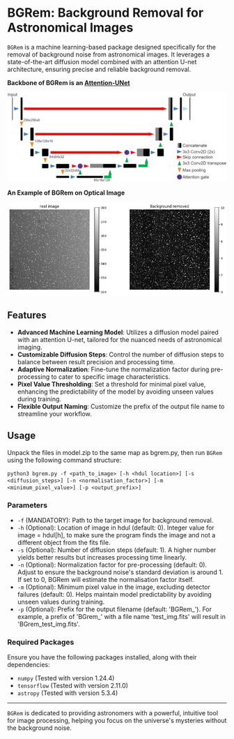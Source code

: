 
# BGRem: Background Removal for Astronomical Images

`BGRem` is a machine learning-based package designed specifically for the removal of background noise from astronomical images. It leverages a state-of-the-art diffusion model combined with an attention U-net architecture, ensuring precise and reliable background removal.


**Backbone of BGRem is an [Attention-UNet](https://arxiv.org/abs/1804.03999)**

![attention-u-net](https://github.com/RNicolaas/BGRem/blob/main/ExampleIms/Attention_Unet_schematic.png)


**An Example of BGRem on Optical Image**

![merlicht](https://github.com/RNicolaas/BGRem/blob/main/ExampleIms/Real_image_demonstration.png)  

## Features

- **Advanced Machine Learning Model**: Utilizes a diffusion model paired with an attention U-net, tailored for the nuanced needs of astronomical imaging.
- **Customizable Diffusion Steps**: Control the number of diffusion steps to balance between result precision and processing time.
- **Adaptive Normalization**: Fine-tune the normalization factor during pre-processing to cater to specific image characteristics.
- **Pixel Value Thresholding**: Set a threshold for minimal pixel value, enhancing the predictability of the model by avoiding unseen values during training.
- **Flexible Output Naming**: Customize the prefix of the output file name to streamline your workflow.

## Usage

Unpack the files in model.zip to the same map as bgrem.py, then run `BGRem` using the following command structure:

```
python3 bgrem.py -f <path_to_image> [-h <hdul location>] [-s <diffusion_steps>] [-n <normalisation_factor>] [-m <minimum_pixel_value>] [-p <output_prefix>]
```

### Parameters

- `-f` (MANDATORY): Path to the target image for background removal.
- `-h` (Optional): Location of image in hdul (default: 0). Integer value for image = hdul[h], to make sure the program finds the image and not a different object from the fits file.
- `-s` (Optional): Number of diffusion steps (default: 1). A higher number yields better results but increases processing time linearly.
- `-n` (Optional): Normalization factor for pre-processing (default: 0). Adjust to ensure the background noise's standard deviation is around 1. If set to 0, BGRem will estimate the normalisation factor itself.
- `-m` (Optional): Minimum pixel value in the image, excluding detector failures (default: 0). Helps maintain model predictability by avoiding unseen values during training.
- `-p` (Optional): Prefix for the output filename (default: 'BGRem_'). For example, a prefix of 'BGrem_' with a file name 'test_img.fits' will result in 'BGrem_test_img.fits'.

### Required Packages

Ensure you have the following packages installed, along with their dependencies:

- `numpy` (Tested with version 1.24.4)
- `tensorflow` (Tested with version 2.11.0)
- `astropy` (Tested with version 5.3.4)

---

`BGRem` is dedicated to providing astronomers with a powerful, intuitive tool for image processing, helping you focus on the universe's mysteries without the background noise.
